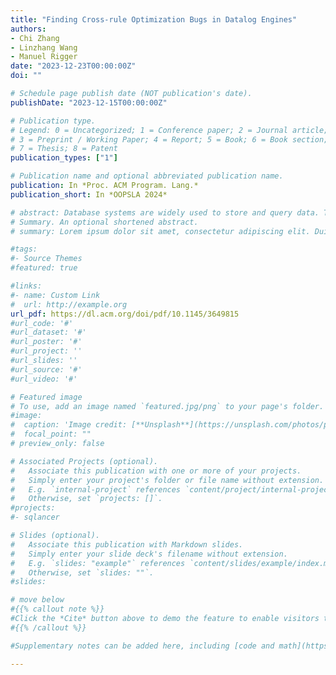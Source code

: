 ```yaml
---
title: "Finding Cross-rule Optimization Bugs in Datalog Engines"
authors:
- Chi Zhang
- Linzhang Wang
- Manuel Rigger
date: "2023-12-23T00:00:00Z"
doi: ""

# Schedule page publish date (NOT publication's date).
publishDate: "2023-12-15T00:00:00Z"

# Publication type.
# Legend: 0 = Uncategorized; 1 = Conference paper; 2 = Journal article;
# 3 = Preprint / Working Paper; 4 = Report; 5 = Book; 6 = Book section;
# 7 = Thesis; 8 = Patent
publication_types: ["1"]

# Publication name and optional abbreviated publication name.
publication: In *Proc. ACM Program. Lang.*
publication_short: In *OOPSLA 2024*

# abstract: Database systems are widely used to store and query data. Test oracles have been proposed to find logic bugs in such systems, that is, bugs that cause the database system to compute an incorrect result. To realize a fully automated testing approach, such test oracles are paired with a test case generation technique; a test case refers to a database state and a query on which the test oracle can be applied. In this work, we propose the concept of Query Plan Guidance (QPG) for guiding automated testing towards "interesting" test cases. SQL and other query languages are declarative. Thus, to execute a query, the database system translates every operator in the source language to one of potentially many so-called physical operators that can be executed; the tree of physical operators is referred to as the query plan. Our intuition is that by steering testing towards exploring diverse query plans, we also explore more interesting behaviors—some of which are potentially incorrect. To this end, we propose a mutation technique that gradually applies promising mutations to the database state, causing the DBMS to create diverse query plans for subsequent queries. We applied our method to three mature, widely-used, and extensively-tested database systems—SQLite, TiDB, and CockroachDB—and found 53 unique, previously unknown bugs. Our method exercises 4.85—408.48× more unique query plans than a naive random generation method and 7.46× more than a code coverage guidance method. Since most database systems—including commercial ones—expose query plans to the user, we consider QPG a generally applicable, black-box approach and believe that the core idea could also be applied in other contexts (e.g., to measure the quality of a test suite).
# Summary. An optional shortened abstract.
# summary: Lorem ipsum dolor sit amet, consectetur adipiscing elit. Duis posuere tellus ac convallis placerat. Proin tincidunt magna sed ex sollicitudin condimentum.

#tags:
#- Source Themes
#featured: true

#links:
#- name: Custom Link
#  url: http://example.org
url_pdf: https://dl.acm.org/doi/pdf/10.1145/3649815
#url_code: '#'
#url_dataset: '#'
#url_poster: '#'
#url_project: ''
#url_slides: ''
#url_source: '#'
#url_video: '#'

# Featured image
# To use, add an image named `featured.jpg/png` to your page's folder. 
#image:
#  caption: 'Image credit: [**Unsplash**](https://unsplash.com/photos/pLCdAaMFLTE)'
#  focal_point: ""
# preview_only: false

# Associated Projects (optional).
#   Associate this publication with one or more of your projects.
#   Simply enter your project's folder or file name without extension.
#   E.g. `internal-project` references `content/project/internal-project/index.md`.
#   Otherwise, set `projects: []`.
#projects:
#- sqlancer

# Slides (optional).
#   Associate this publication with Markdown slides.
#   Simply enter your slide deck's filename without extension.
#   E.g. `slides: "example"` references `content/slides/example/index.md`.
#   Otherwise, set `slides: ""`.
#slides:

# move below
#{{% callout note %}}
#Click the *Cite* button above to demo the feature to enable visitors to import publication metadata into their reference management software.
#{{% /callout %}}

#Supplementary notes can be added here, including [code and math](https://sourcethemes.com/academic/docs/writing-markdown-latex/).

---
```


